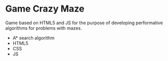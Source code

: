 # Game Crazy Maze

Game based on HTML5 and JS for the purpose of developing performative algorithms for problems with mazes.

* A* search algorithm
* HTML5
* CSS
* JS
